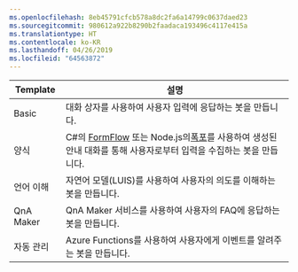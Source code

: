 ```yaml
---
ms.openlocfilehash: 8eb45791cfcb578a8dc2fa6a14799c0637daed23
ms.sourcegitcommit: 980612a922b8290b2faadaca193496c4117e415a
ms.translationtype: HT
ms.contentlocale: ko-KR
ms.lasthandoff: 04/26/2019
ms.locfileid: "64563872"
---
```

|        Template        |                                                                                                         설명                                                                                                         |
|------------------------|-----------------------------------------------------------------------------------------------------------------------------------------------------------------------------------------------------------------------------|
|         Basic          |                                                                                  대화 상자를 사용하여 사용자 입력에 응답하는 봇을 만듭니다.                                                                                  |
|          양식          | C#의 [FormFlow](~/dotnet/bot-builder-dotnet-formflow.md) 또는 Node.js의[폭포](~/nodejs/bot-builder-nodejs-prompts.md)를 사용하여 생성된 안내 대화를 통해 사용자로부터 입력을 수집하는 봇을 만듭니다. |
| 언어 이해 |                                                                      자연어 모델(LUIS)를 사용하여 사용자의 의도를 이해하는 봇을 만듭니다.                                                                      |
|       QnA Maker        |                                                                            QnA Maker 서비스를 사용하여 사용자의 FAQ에 응답하는 봇을 만듭니다.                                                                             |
|       자동 관리        |                                                                              Azure Functions를 사용하여 사용자에게 이벤트를 알려주는 봇을 만듭니다.                                                                              |

